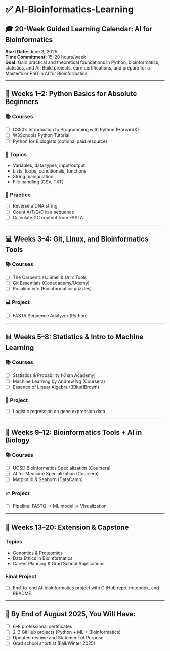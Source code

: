 # ✅ AI-Bioinformatics-Learning

## 🎓 20-Week Guided Learning Calendar: AI for Bioinformatics  
**Start Date:** June 3, 2025  
**Time Commitment:** 15–20 hours/week  
**Goal:** Gain practical and theoretical foundations in Python, bioinformatics, statistics, and AI. Build projects, earn certifications, and prepare for a Master’s or PhD in AI for Bioinformatics.

---

## 🐍 Weeks 1–2: Python Basics for Absolute Beginners

### 📚 Courses
- [ ] CS50’s Introduction to Programming with Python (HarvardX)
- [ ] W3Schools Python Tutorial
- [ ] Python for Biologists (optional paid resource)

### 🔑 Topics
- Variables, data types, input/output
- Lists, loops, conditionals, functions
- String manipulation
- File handling (CSV, TXT)

### 🧪 Practice
- [ ] Reverse a DNA string
- [ ] Count A/T/G/C in a sequence
- [ ] Calculate GC content from FASTA

---

## 💻 Weeks 3–4: Git, Linux, and Bioinformatics Tools

### 📚 Courses
- [ ] The Carpentries: Shell & Unix Tools
- [ ] Git Essentials (Codecademy/Udemy)
- [ ] Rosalind.info (Bioinformatics puzzles)

### 💻 Project
- [ ] FASTA Sequence Analyzer (Python)

---

## 📊 Weeks 5–8: Statistics & Intro to Machine Learning

### 📚 Courses
- [ ] Statistics & Probability (Khan Academy)
- [ ] Machine Learning by Andrew Ng (Coursera)
- [ ] Essence of Linear Algebra (3Blue1Brown)

### 🤖 Project
- [ ] Logistic regression on gene expression data

---

## 🧬 Weeks 9–12: Bioinformatics Tools + AI in Biology

### 📚 Courses
- [ ] UCSD Bioinformatics Specialization (Coursera)
- [ ] AI for Medicine Specialization (Coursera)
- [ ] Matplotlib & Seaborn (DataCamp)

### 📈 Project
- [ ] Pipeline: FASTQ → ML model → Visualization

---

## 🧠 Weeks 13–20: Extension & Capstone

### Topics
- Genomics & Proteomics
- Data Ethics in Bioinformatics
- Career Planning & Grad School Applications

### Final Project
- [ ] End-to-end AI-bioinformatics project with GitHub repo, notebook, and README

---

## 🚀 By End of August 2025, You Will Have:

- [ ] 6–8 professional certificates
- [ ] 2–3 GitHub projects (Python + ML + Bioinformatics)
- [ ] Updated resume and Statement of Purpose
- [ ] Grad school shortlist (Fall/Winter 2025)
